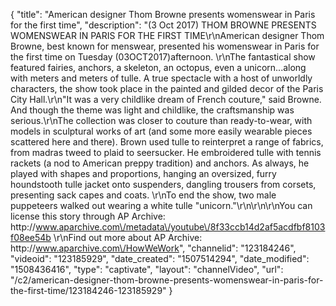 {
    "title": "American designer Thom Browne presents womenswear in Paris for the first time",
    "description": "(3 Oct 2017) THOM BROWNE PRESENTS WOMENSWEAR IN PARIS FOR THE FIRST TIME\r\nAmerican designer Thom Browne, best known for menswear, presented his womenswear in Paris for the first time on Tuesday (03OCT2017)afternoon. \r\nThe fantastical show featured fairies, anchors, a skeleton, an octopus, even a unicorn...along with meters and meters of tulle. A true spectacle with a host of unworldly characters, the show took place in the painted and gilded decor of the Paris City Hall.\r\n\"It was a very childlike dream of French couture,\" said Browne. And though the theme was light and childlike, the craftsmanship was serious.\r\nThe collection was closer to couture than ready-to-wear, with models in sculptural works of art (and some more easily wearable pieces scattered here and there). Brown used tulle to reinterpret a range of fabrics, from madras tweed to plaid to seersucker. He embroidered tulle with tennis rackets (a nod to American preppy tradition) and anchors. As always, he played with shapes and proportions, hanging an oversized, furry houndstooth tulle jacket onto suspenders, dangling trousers from corsets, presenting sack capes and coats. \r\nTo end the show, two male puppeteers walked out wearing a white tulle \"unicorn.\"\r\n\r\n\r\nYou can license this story through AP Archive: http:\/\/www.aparchive.com\/metadata\/youtube\/8f33ccb14d2af5acdfbf8103f08ee54b \r\nFind out more about AP Archive: http:\/\/www.aparchive.com\/HowWeWork",
    "channelid": "123184246",
    "videoid": "123185929",
    "date_created": "1507514294",
    "date_modified": "1508436416",
    "type": "captivate",
    "layout": "channelVideo",
    "url": "\/c2\/american-designer-thom-browne-presents-womenswear-in-paris-for-the-first-time\/123184246-123185929"
}